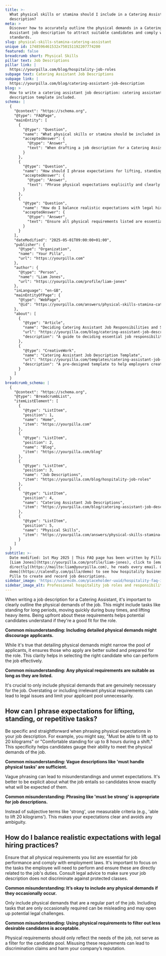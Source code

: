 ```yaml
---
title: >-
  What physical skills or stamina should I include in a Catering Assistant job
  description?
meta: >
  Discover how to accurately outline the physical demands in a Catering
  Assistant job description to attract suitable candidates and comply with legal
  standards.
slug: physical-skills-stamina-catering-assistant
unique id: 1748596461532x750151192207774200
featured: false
breadcrumb short: Physical Skills
pillar text: Job Descriptions
pillar link: |
  https://yourpilla.com/blog/hospitality-job-roles
subpage text: Catering Assistant Job Descriptions
subpage link: |
  https://yourpilla.com/blog/catering-assistant-job-description
blog: >
  How to write a catering assistant job description: catering assistant job
  description template included.
schema: |
  {
    "@context": "https://schema.org",
    "@type": "FAQPage",
    "mainEntity": [
      {
        "@type": "Question",
        "name": "What physical skills or stamina should be included in a Catering Assistant job description?",
        "acceptedAnswer": {
          "@type": "Answer",
          "text": "When drafting a job description for a Catering Assistant, it is crucial to clearly outline the physical demands of the position, such as standing for long periods, moving quickly during peak hours, and lifting heavy items. Being explicit about these requirements helps potential candidates assess if they are well-suited for the role."
        }
      },
      {
        "@type": "Question",
        "name": "How should I phrase expectations for lifting, standing, or repetitive tasks in a job description?",
        "acceptedAnswer": {
          "@type": "Answer",
          "text": "Phrase physical expectations explicitly and clearly in your job description. For instance, state 'Must be able to lift up to 20 kilograms' or 'Comfortable standing for up to 8 hours during a shift.' Specificity helps candidates understand the job's physical demands clearly."
        }
      },
      {
        "@type": "Question",
        "name": "How do I balance realistic expectations with legal hiring practices in a job description?",
        "acceptedAnswer": {
          "@type": "Answer",
          "text": "Ensure all physical requirements listed are essential for performing the job and comply with employment laws. Focus on the tasks required by the job and consult legal advice to ensure the job description does not discriminate against any protected classes."
        }
      }
    ],
    "dateModified": "2025-05-01T09:00:00+01:00",
    "publisher": {
      "@type": "Organization",
      "name": "Your Pilla",
      "url": "https://yourpilla.com"
    },
    "author": {
      "@type": "Person",
      "name": "Liam Jones",
      "url": "https://yourpilla.com/profile/liam-jones"
    },
    "inLanguage": "en-GB",
    "mainEntityOfPage": {
      "@type": "WebPage",
      "@id": "https://yourpilla.com/answers/physical-skills-stamina-catering-assistant"
    },
    "about": [
      {
        "@type": "Article",
        "name": "Deciding Catering Assistant Job Responsibilities and Skills",
        "url": "https://yourpilla.com/blog/catering-assistant-job-description",
        "description": "A guide to deciding essential job responsibilities and skills needed for a catering assistant."
      },
      {
        "@type": "CreativeWork",
        "name": "Catering Assistant Job Description Template",
        "url": "https://yourpilla.com/templates/catering-assistant-job-description",
        "description": "A pre-designed template to help employers create effective job descriptions for catering assistant roles."
      }
    ]
  }
breadcrumb_schema: |
  {
    "@context": "https://schema.org",
    "@type": "BreadcrumbList",
    "itemListElement": [
      {
        "@type": "ListItem",
        "position": 1,
        "name": "Home",
        "item": "https://yourpilla.com"
      },
      {
        "@type": "ListItem",
        "position": 2,
        "name": "Blog",
        "item": "https://yourpilla.com/blog"
      },
      {
        "@type": "ListItem",
        "position": 3,
        "name": "Job Descriptions",
        "item": "https://yourpilla.com/blog/hospitality-job-roles"
      },
      {
        "@type": "ListItem",
        "position": 4,
        "name": "Catering Assistant Job Descriptions",
        "item": "https://yourpilla.com/blog/catering-assistant-job-description"
      },
      {
        "@type": "ListItem",
        "position": 5,
        "name": "Physical Skills",
        "item": "https://yourpilla.com/answers/physical-skills-stamina-catering-assistant"
      }
    ]
  }
subtitle: >-
  Date modified: 1st May 2025 | This FAQ page has been written by Pilla Founder,
  [Liam Jones](https://yourpilla.com/profile/liam-jones), click to [email Liam
  directly](https://mailto:liam@yourpilla.com), he reads every email. Or [book a
  demo](https://calendly.com/pilla/demo) to see how hospitality businesses use
  Pilla to create and record job descriptions.
sidebar_image: 'https://ucarecdn.com/placeholder-uuid/hospitality-faq-image.jpg'
sidebar_image_alt: Professional hospitality job roles and responsibilities
---
```

When writing a job description for a Catering Assistant, it's important to clearly outline the physical demands of the job. This might include tasks like standing for long periods, moving quickly during busy times, and lifting heavy items. Being upfront about these requirements helps potential candidates understand if they're a good fit for the role.

**Common misunderstanding: Including detailed physical demands might discourage applicants.**

While it's true that detailing physical demands might narrow the pool of applicants, it ensures those who apply are better suited and prepared for the role. This clarity helps in selecting the right candidate who can perform the job effectively.

**Common misunderstanding: Any physical requirements are suitable as long as they are listed.**

It's crucial to only include physical demands that are genuinely necessary for the job. Overstating or including irrelevant physical requirements can lead to legal issues and limit your applicant pool unnecessarily.

## How can I phrase expectations for lifting, standing, or repetitive tasks?

Be specific and straightforward when phrasing physical expectations in your job description. For example, you might say, "Must be able to lift up to 20 kilograms" or "Comfortable standing for up to 8 hours during a shift." This specificity helps candidates gauge their ability to meet the physical demands of the job.

**Common misunderstanding: Vague descriptions like 'must handle physical tasks' are sufficient.**

Vague phrasing can lead to misunderstandings and unmet expectations. It's better to be explicit about what the job entails so candidates know exactly what will be expected of them.

**Common misunderstanding: Phrasing like 'must be strong' is appropriate for job descriptions.**

Instead of subjective terms like 'strong', use measurable criteria (e.g., 'able to lift 20 kilograms'). This makes your expectations clear and avoids any ambiguity.

## How do I balance realistic expectations with legal hiring practices?

Ensure that all physical requirements you list are essential for job performance and comply with employment laws. It's important to focus on the tasks the employee will need to perform and ensure these are directly related to the job's duties. Consult legal advice to make sure your job description does not discriminate against protected classes.

**Common misunderstanding: It’s okay to include any physical demands if they occasionally occur.**

Only include physical demands that are a regular part of the job. Including tasks that are only occasionally required can be misleading and may open up potential legal challenges.

**Common misunderstanding: Using physical requirements to filter out less desirable candidates is acceptable.**

Physical requirements should only reflect the needs of the job, not serve as a filter for the candidate pool. Misusing these requirements can lead to discrimination claims and harm your company’s reputation.
